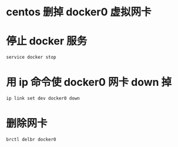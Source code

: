 # centos 删掉 docker0 虚拟网卡

# 停止 docker 服务
```
service docker stop
```

# 用 ip 命令使 docker0 网卡 down 掉
```
ip link set dev docker0 down
```

# 删除网卡
```
brctl delbr docker0
```
